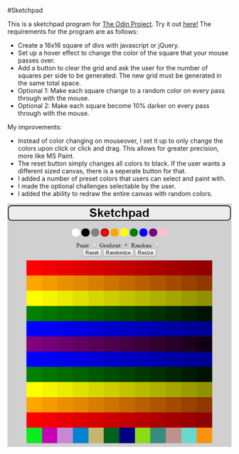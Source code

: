 #Sketchpad

This is a sketchpad program for [The Odin Project](http://www.theodinproject.com/home). Try it out [here!](http://htmlpreview.github.io/?https://github.com/Hacima/Odin-Projects/blob/master/Sketchpad/index.html)
The requirements for the program are as follows:
- Create a 16x16 square of divs with javascript or jQuery.
- Set up a hover effect to change the color of the square that your mouse passes over.
- Add a button to clear the grid and ask the user for the number of squares per side to be generated. The new grid must be generated in the same total space.
- Optional 1: Make each square change to a random color on every pass through with the mouse.
- Optional 2: Make each square become 10% darker on every pass through with the mouse.

My improvements:
- Instead of color changing on mouseover, I set it up to only change the colors upon click or click and drag. This allows for greater precision, more like MS Paint.
- The reset button simply changes all colors to black. If the user wants a different sized canvas, there is a seperate button for that.
- I added a number of preset colors that users can select and paint with.
- I made the optional challenges selectable by the user.
- I added the ability to redraw the entire canvas with random colors.

![Sketchpad](https://github.com/Hacima/Odin-Projects/blob/master/Sketchpad/sketchpadExample.PNG)
